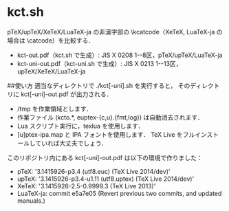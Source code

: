 kct.sh
======

pTeX/upTeX/XeTeX/LuaTeX-ja の非漢字部の
\kcatcode（XeTeX, LuaTeX-ja の場合は \catcode）を比較する．

 * kct-out.pdf（kct.sh で生成）: 
   JIS X 0208 1--8区，pTeX/upTeX/LuaTeX-ja
 * kct-uni-out.pdf（kct-uni.sh で生成）: 
   JIS X 0213 1--13区，upTeX/XeTeX/LuaTeX-ja

##使い方
適当なディレクトリで ./kct[-uni].sh を実行すると，
そのディレクトリに kct[-uni]-out.pdf が出力される．
 * /tmp を作業領域とします．
 * 作業ファイル (kcto.*, euptex-{c,u}.{fmt,log}) は自動消去されます．
 * Lua スクリプト実行に，texlua を使用します．
 * [u]ptex-ipa.map と IPA フォントを使用します．
    TeX Live をフルインストールしていれば大丈夫でしょう．

このリポジトリ内にある kct[-uni]-out.pdf は以下の環境で作りました：
 * pTeX: '3.1415926-p3.4 (utf8.euc) (TeX Live 2014/dev)'
 * upTeX: '3.1415926-p3.4-u1.11 (utf8.uptex) (TeX Live 2014/dev)'
 * XeTeX: '3.1415926-2.5-0.9999.3 (TeX Live 2013)'
 * LuaTeX-ja: commit e5a7e05 (Revert previous two commits, and updated manuals.)

